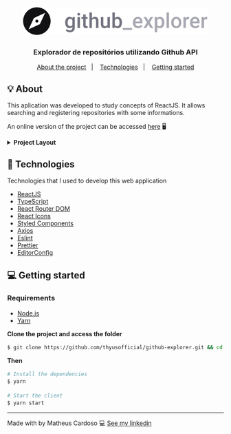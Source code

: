 <h1 align="center">
  <img src=".github/logo.svg" alt="Logo">
</h1>

<h3 align="center">
  Explorador de repositórios utilizando Github API
</h3>


<p align="center">
  <a href="#-about-the-project">About the project</a>&nbsp;&nbsp;&nbsp;|&nbsp;&nbsp;&nbsp;
  <a href="#-technologies">Technologies</a>&nbsp;&nbsp;&nbsp;|&nbsp;&nbsp;&nbsp;
  <a href="#-getting-started">Getting started</a>
</p>

## 💡 About

This aplication was developed to study concepts of ReactJS. It allows searching and registering repositories with some informations.

An online version of the project can be accessed [here](https://thyusofficial.github.io/github-explorer/) 🖥️

<details><summary><strong> Project Layout </strong></summary>
  <img src=".github/cover.png" alt="Project cover">
  <img src=".github/dashboard.png" alt="Project dashboard page">
  <img src=".github/repository.png" alt="Project repository page">
</details>

## 🚀 Technologies

Technologies that I used to develop this web application

- [ReactJS](https://reactjs.org/)
- [TypeScript](https://www.typescriptlang.org/)
- [React Router DOM](https://reacttraining.com/react-router/)
- [React Icons](https://react-icons.netlify.com/#/)
- [Styled Components](https://styled-components.com/)
- [Axios](https://github.com/axios/axios)
- [Eslint](https://eslint.org/)
- [Prettier](https://prettier.io/)
- [EditorConfig](https://editorconfig.org/)

## 💻 Getting started

### Requirements

- [Node.js](https://nodejs.org/en/)
- [Yarn](https://yarnpkg.com/)

**Clone the project and access the folder**

```bash
$ git clone https://github.com/thyusofficial/github-explorer.git && cd github-explorer
```

**Then**

```bash
# Install the dependencies
$ yarn

# Start the client
$ yarn start
```

---

Made with by Matheus Cardoso 💻 [See my linkedin](https://www.linkedin.com/in/thyus/)

